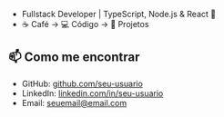 - Fullstack Developer | TypeScript, Node.js & React 🚀  
- ☕ Café → 💻 Código → 🚀 Projetos  

## 📫 Como me encontrar
- GitHub: [github.com/seu-usuario](https://github.com/seu-usuario)  
- LinkedIn: [linkedin.com/in/seu-usuario](https://linkedin.com/in/seu-usuario)  
- Email: seuemail@email.com  

<!---
davifrancabr/davifrancabr is a ✨ special ✨ repository because its `README.md` (this file) appears on your GitHub profile.
You can click the Preview link to take a look at your changes.
--->
